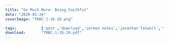 ```yaml
---
title: "So Much More: Being Faithful"
date: "2020-01-26"
coverImage: "TRBC-1-26-20.png"

tags:           ['post','download','sermon notes','jonathan falwell','trbc']
download:       "TRBC-1-26-20.pdf"
---
```


